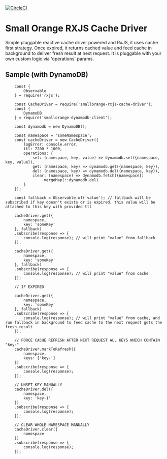 [![CircleCI](https://circleci.com/gh/feliperohdee/smallorange-rxjs-cache-driver.svg?style=svg)](https://circleci.com/gh/feliperohdee/smallorange-rxjs-cache-driver)

# Small Orange RXJS Cache Driver

Simple pluggable reactive cache driver powered and RxJS, it uses cache first strategy. Once expired, it returns cached value and feed cache in background to deliver fresh result at next request.
It is pluggable with your own custom logic via 'operations' params.

## Sample (with DynamoDB)
		
		const {
			Observable
		} = require('rxjs');
		
		const CacheDriver = require('smallorange-rxjs-cache-driver');
		const {
			DynamoDB
		} = require('smallorange-dynamodb-client');

		const dynamodb = new DynamoDB();

		const namespace = 'someNamespace';
		const cacheDriver = new CacheDriver({
			logError: console.error,
			ttl: 7200 * 1000,
			operations: {
				set: (namespace, key, value) => dynamodb.set({namespace, key, value}),
				get: (namespace, key) => dynamodb.get({namespace, key}),
				del: (namespace, key) => dynamodb.del({namespace, key}),
				clear: (namespace) => dynamodb.fetch({namespace})
					.mergeMap(::dynamodb.del)
			}
		});

		const fallback = Observable.of('value'); // fallback will be subscribed if key doesn't exists or is expired, this value will be attached to this key with provided ttl

		cacheDriver.get({
			namespace,
			key: 'someKey'
		}, fallback)
		.subscribe(response => {
			console.log(response); // will print "value" from fallback
		});

		cacheDriver.get({
			namespace,
			key: 'someKey'
		}, fallback)
		.subscribe(response => {
			console.log(response); // will print "value" from cache
		});

		// IF EXPIRED

		cacheDriver.get({
			namespace,
			key: 'someKey'
		}, fallback)
		.subscribe(response => {
			console.log(response); // will print "value" from cache, and run fallback in background to feed cache to the next request gets the fresh result
		});

		// FORCE CACHE REFRESH AFTER NEXT REQUEST ALL KEYS WHICH CONTAIN "key-"
		cacheDriver.markToRefresh({
			namespace,
			keys: ['key-']
		})
		.subscribe(response => {
			console.log(response);
		});

		// UNSET KEY MANUALLY
		cacheDriver.del({
			namespace,
			key: 'key-1'
		})
		.subscribe(response => {
			console.log(response);
		});

		// CLEAR WHOLE NAMESPACE MANUALLY
		cacheDriver.clear({
			namespace
		})
		.subscribe(response => {
			console.log(response);
		});

		
